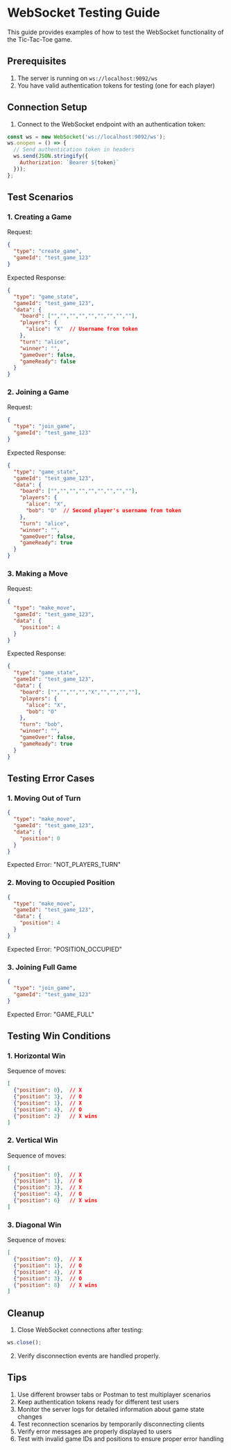 # WebSocket Testing Guide

This guide provides examples of how to test the WebSocket functionality of the Tic-Tac-Toe game.

## Prerequisites

1. The server is running on `ws://localhost:9092/ws`
2. You have valid authentication tokens for testing (one for each player)

## Connection Setup

1. Connect to the WebSocket endpoint with an authentication token:
```javascript
const ws = new WebSocket('ws://localhost:9092/ws');
ws.onopen = () => {
  // Send authentication token in headers
  ws.send(JSON.stringify({
    Authorization: `Bearer ${token}`
  }));
};
```

## Test Scenarios

### 1. Creating a Game

Request:
```json
{
  "type": "create_game",
  "gameId": "test_game_123"
}
```

Expected Response:
```json
{
  "type": "game_state",
  "gameId": "test_game_123",
  "data": {
    "board": ["","","","","","","","",""],
    "players": {
      "alice": "X"  // Username from token
    },
    "turn": "alice",
    "winner": "",
    "gameOver": false,
    "gameReady": false
  }
}
```

### 2. Joining a Game

Request:
```json
{
  "type": "join_game",
  "gameId": "test_game_123"
}
```

Expected Response:
```json
{
  "type": "game_state",
  "gameId": "test_game_123",
  "data": {
    "board": ["","","","","","","","",""],
    "players": {
      "alice": "X",
      "bob": "O"  // Second player's username from token
    },
    "turn": "alice",
    "winner": "",
    "gameOver": false,
    "gameReady": true
  }
}
```

### 3. Making a Move

Request:
```json
{
  "type": "make_move",
  "gameId": "test_game_123",
  "data": {
    "position": 4
  }
}
```

Expected Response:
```json
{
  "type": "game_state",
  "gameId": "test_game_123",
  "data": {
    "board": ["","","","","X","","","",""],
    "players": {
      "alice": "X",
      "bob": "O"
    },
    "turn": "bob",
    "winner": "",
    "gameOver": false,
    "gameReady": true
  }
}
```

## Testing Error Cases

### 1. Moving Out of Turn
```json
{
  "type": "make_move",
  "gameId": "test_game_123",
  "data": {
    "position": 0
  }
}
```
Expected Error: "NOT_PLAYERS_TURN"

### 2. Moving to Occupied Position
```json
{
  "type": "make_move",
  "gameId": "test_game_123",
  "data": {
    "position": 4
  }
}
```
Expected Error: "POSITION_OCCUPIED"

### 3. Joining Full Game
```json
{
  "type": "join_game",
  "gameId": "test_game_123"
}
```
Expected Error: "GAME_FULL"

## Testing Win Conditions

### 1. Horizontal Win
Sequence of moves:
```json
[
  {"position": 0},  // X
  {"position": 3},  // O
  {"position": 1},  // X
  {"position": 4},  // O
  {"position": 2}   // X wins
]
```

### 2. Vertical Win
Sequence of moves:
```json
[
  {"position": 0},  // X
  {"position": 1},  // O
  {"position": 3},  // X
  {"position": 4},  // O
  {"position": 6}   // X wins
]
```

### 3. Diagonal Win
Sequence of moves:
```json
[
  {"position": 0},  // X
  {"position": 1},  // O
  {"position": 4},  // X
  {"position": 3},  // O
  {"position": 8}   // X wins
]
```

## Cleanup

1. Close WebSocket connections after testing:
```javascript
ws.close();
```

2. Verify disconnection events are handled properly.

## Tips

1. Use different browser tabs or Postman to test multiplayer scenarios
2. Keep authentication tokens ready for different test users
3. Monitor the server logs for detailed information about game state changes
4. Test reconnection scenarios by temporarily disconnecting clients
5. Verify error messages are properly displayed to users
6. Test with invalid game IDs and positions to ensure proper error handling 